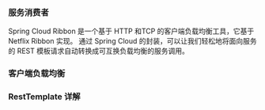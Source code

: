 ### 服务消费者
Spring Cloud Ribbon 是一个基于 HTTP 和TCP 的客户端负载均衡工具，它基于 Netflix Ribbon 实现。
通过 Spring Cloud 的封装，可以让我们轻松地将面向服务的 REST 模板请求自动转换成可互换负载均衡的服务调用。

### 客户端负载均衡

### RestTemplate 详解
